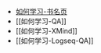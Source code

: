 - [如何学习-书名页](obsidian://booknote?type=annotation&book=%E5%A6%82%E4%BD%95%E5%AD%A6%E4%B9%A0%E3%80%94%E7%BE%8E%E3%80%95%E6%9C%AC%E5%B0%BC%E8%BF%AA%E5%85%8B%E7%89%B9%C2%B7%E5%87%AF%E9%87%8C.pdf&id=ccbec147-4261-1cce-6f3f-65b5b639819c&page=2&rect=72.024,658.648,108.024,670.648)
- [[如何学习-QA]]
- [[如何学习-XMind]]
- [[如何学习-Logseq-QA]]